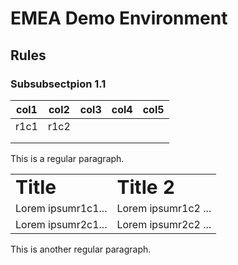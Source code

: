 # EMEA Demo Environment

## Rules

### Subsubsectpion 1.1

| col1  | col2   | col3    |col4   |col5   |
|---|---|---|---|---|
|r1c1   | r1c2  |   |   |   |
|   |   |   |   |   |
|   |   |   |   |   |


This is a regular paragraph.

<script src="https://cdn.mathjax.org/mathjax/latest/MathJax.js?config=TeX-AMS-MML_HTMLorMML" type="text/javascript"></script>
<table border="0">
 <tr>
    <td><b style="font-size:30px">Title</b></td>
    <td><b style="font-size:30px">Title 2</b></td>
 </tr>
 <tr>
    <td>Lorem ipsumr1c1...</td>
    <td>Lorem ipsumr1c2 ...</td>
 </tr>
<tr>
    <td>Lorem ipsumr2c1...</td>
    <td>Lorem ipsumr2c2 ...</td>
 </tr>
</table>

This is another regular paragraph.
